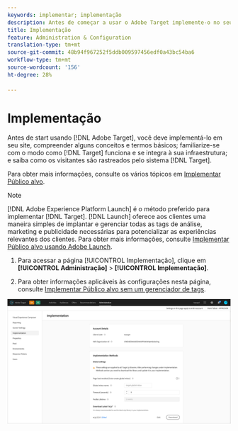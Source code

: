 ```yaml
---
keywords: implementar; implementação
description: Antes de começar a usar o Adobe Target implemente-o no seu site, entenda alguns conceitos e termos básicos, familiarize-se com a maneira como o Target funciona e se integra à sua estrutura e compreenda como os visitantes são rastreados pelo sistema do Target.
title: Implementação
feature: Administration & Configuration
translation-type: tm+mt
source-git-commit: 48b94f967252f5ddb009597456edf0a43bc54ba6
workflow-type: tm+mt
source-wordcount: '156'
ht-degree: 28%

---
```



# Implementação

Antes de start usando [!DNL Adobe Target], você deve implementá-lo em seu site, compreender alguns conceitos e termos básicos; familiarize-se com o modo como [!DNL Target] funciona e se integra à sua infraestrutura; e saiba como os visitantes são rastreados pelo sistema [!DNL Target].

Para obter mais informações, consulte os vários tópicos em [Implementar Público alvo](/help/c-implementing-target/implementing-target.md).

>[!NOTE]
>
>[!DNL Adobe Experience Platform Launch] é o método preferido para implementar  [!DNL Target]. [!DNL Launch] oferece aos clientes uma maneira simples de implantar e gerenciar todas as tags de análise, marketing e publicidade necessárias para potencializar as experiências relevantes dos clientes. Para obter mais informações, consulte [Implementar Público alvo usando Adobe Launch](/help/c-implementing-target/c-implementing-target-for-client-side-web/how-to-deployatjs/cmp-implementing-target-using-adobe-launch.md).

1. Para acessar a página [!UICONTROL Implementação], clique em **[!UICONTROL Administração]** > **[!UICONTROL Implementação]**.

1. Para obter informações aplicáveis às configurações nesta página, consulte [Implementar Público alvo sem um gerenciador de tags](/help/c-implementing-target/c-implementing-target-for-client-side-web/how-to-deployatjs/implementing-target-without-a-tag-manager.md).

![Página de implementação](/help/administrating-target/assets/implementation.png)